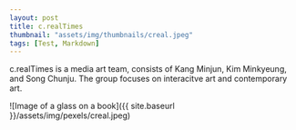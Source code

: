 ```yaml
---
layout: post
title: c.realTimes
thumbnail: "assets/img/thumbnails/creal.jpeg"
tags: [Test, Markdown]
---
```


c.realTimes is a media art team, consists of Kang Minjun, Kim Minkyeung, and Song Chunju. 
The group focuses on interacitve art and contemporary art.


![Image of a glass on a book]({{ site.baseurl }}/assets/img/pexels/creal.jpeg)


